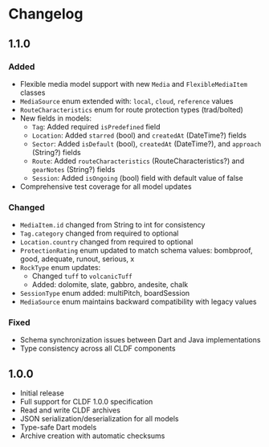 # Changelog

## 1.1.0

### Added
- Flexible media model support with new `Media` and `FlexibleMediaItem` classes
- `MediaSource` enum extended with: `local`, `cloud`, `reference` values
- `RouteCharacteristics` enum for route protection types (trad/bolted)
- New fields in models:
  - `Tag`: Added required `isPredefined` field
  - `Location`: Added `starred` (bool) and `createdAt` (DateTime?) fields
  - `Sector`: Added `isDefault` (bool), `createdAt` (DateTime?), and `approach` (String?) fields
  - `Route`: Added `routeCharacteristics` (RouteCharacteristics?) and `gearNotes` (String?) fields
  - `Session`: Added `isOngoing` (bool) field with default value of false
- Comprehensive test coverage for all model updates

### Changed
- `MediaItem.id` changed from String to int for consistency
- `Tag.category` changed from required to optional
- `Location.country` changed from required to optional
- `ProtectionRating` enum updated to match schema values: bombproof, good, adequate, runout, serious, x
- `RockType` enum updates:
  - Changed `tuff` to `volcanicTuff`
  - Added: dolomite, slate, gabbro, andesite, chalk
- `SessionType` enum added: multiPitch, boardSession
- `MediaSource` enum maintains backward compatibility with legacy values

### Fixed
- Schema synchronization issues between Dart and Java implementations
- Type consistency across all CLDF components

## 1.0.0

- Initial release
- Full support for CLDF 1.0.0 specification
- Read and write CLDF archives
- JSON serialization/deserialization for all models
- Type-safe Dart models
- Archive creation with automatic checksums
